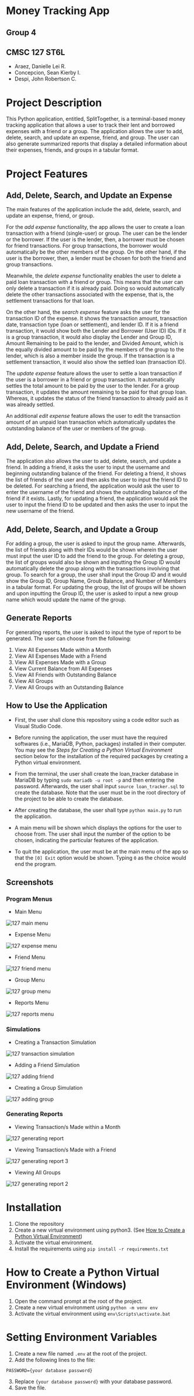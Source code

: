 # Money Tracking App
## Group 4
## CMSC 127 ST6L
* Araez, Danielle Lei R.  
* Concepcion, Sean Kierby I.  
* Despi, John Robertson C.  
  
# Project Description
This Python application, entitled, SplitTogether, is a terminal-based money tracking application that allows a user to track their lent and borrowed expenses with a friend or a group. The application allows the user to add, delete, search, and update an expense, friend, and group. The user can also generate summarized reports that display a detailed information about their expenses, friends, and groups in a tabular format.
  
# Project Features
## Add, Delete, Search, and Update an Expense  
The main features of the application include the add, delete, search, and update an expense, friend, or group.      
    
For the *add expense* functionality, the app allows the user to create a loan transaction with a friend (single-user) or group. The user can be the lender or the borrower. If the user is the lender, then, a borrower must be chosen for friend transactions. For group transactions, the borrower would automatically be the other members of the group. On the other hand, if the user is the borrower, then, a lender must be chosen for both the friend and group transactions.   
  
Meanwhile, the *delete expense* functionality enables the user to delete a paid loan transaction with a friend or group. This means that the user can only delete a transaction if it is already paid. Doing so would automatically delete the other transactions associated with the expense, that is, the settlement transactions for that loan.  
  
On the other hand, the *search expense* feature asks the user for the transaction ID of the expense. It shows the transaction amount, transaction date, transaction type (loan or settlement), and lender ID. If it is a friend transaction, it would show both the Lender and Borrower (User ID) IDs. If it is a group transaction, it would also display the Lender and Group ID, Amount Remaining to be paid to the lender, and Divided Amount, which is the equally divided amount to be paid by the members of the group to the lender, which is also a member inside the group. If the transaction is a settlement transaction, it would also show the settled loan (transaction ID).   
  
The *update expense* feature allows the user to settle a loan transaction if the user is a borrower in a friend or group transaction. It automatically settles the total amount to be paid by the user to the lender. For a group transaction, it updates the amount remaining to be paid for that group loan. Whereas, it updates the status of the friend transaction to already paid as it was already settled. 

An additional *edit expense* feature allows the user to edit the transaction amount of an unpaid loan transaction which automatically updates the outstanding balance of the user or members of the group. 
  
## Add, Delete, Search, and Update a Friend  
The application also allows the user to add, delete, search, and update a friend. In adding a friend, it asks the user to input the username and beginning outstanding balance of the friend. For deleting a friend, it shows the list of friends of the user and then asks the user to input the friend ID to be deleted. For searching a friend, the application would ask the user to enter the username of the friend and shows the outstanding balance of the friend if it exists. Lastly, for updating a friend, the application would ask the user to input the friend ID to be updated and then asks the user to input the new username of the friend.      
  
## Add, Delete, Search, and Update a Group  
For adding a group, the user is asked to input the group name. Afterwards, the list of friends along with their IDs would be shown wherein the user must input the user ID to add the friend to the group. For deleting a group, the list of groups would also be shown and inputting the Group ID would automatically delete the group along with the transactions involving that group. To search for a group, the user shall input the Group ID and it would show the Group ID, Group Name, Groub Balance, and Number of Members in a tabular format. For updating the group, the list of groups will be shown and upon inputting the Group ID, the user is asked to input a new group name which would update the name of the group.   

## Generate Reports
For generating reports, the user is asked to input the type of report to be generated. The user can choose from the following:
1. View All Expenses Made within a Month  
2. View All Expenses Made with a Friend  
3. View All Expenses Made with a Group  
4. View Current Balance from All Expenses  
5. View All Friends with Outstanding Balance  
6. View All Groups  
7. View All Groups with an Outstanding Balance  
  
## How to Use the Application  
* First, the user shall clone this repository using a code editor such as Visual Studio Code.    
  
* Before running the application, the user must have the required softwares (i.e., MariaDB, Python, packages) installed in their computer. You may see the *Steps for Creating a Python Virtual Environment* section below for the installation of the required packages by creating a Python virtual environment.   
  
* From the terminal, the user shall create the loan_tracker database in MariaDB by typing `sudo mariadb -u root -p` and then entering the password. Afterwards, the user shall input `source loan_tracker.sql` to create the database. Note that the user must be in the root directory of the project to be able to create the database.    
  
* After creating the database, the user shall type `python main.py` to run the application.    
  
* A main menu will be shown which displays the options for the user to choose from. The user shall input the number of the option to be chosen, indicating the particular features of the application. 
  
* To quit the application, the user must be at the main menu of the app so that the `[0] Exit` option would be shown. Typing `0` as the choice would end the program.      
  
## Screenshots
### Program Menus
* Main Menu  

![127 main menu](https://github.com/MarshmallowMann/cmsc127project/assets/125255946/67d3638c-22da-4dad-90cb-7ba4a6e5e704)


* Expense Menu

![127 expense menu](https://github.com/MarshmallowMann/cmsc127project/assets/125255946/af54a636-fe5c-4143-ae28-8b40b8e604eb)


* Friend Menu

![127 friend menu](https://github.com/MarshmallowMann/cmsc127project/assets/125255946/f0b957e5-f68a-4f3a-bf68-06365c42fd61)


* Group Menu

![127 group menu](https://github.com/MarshmallowMann/cmsc127project/assets/125255946/3a59c800-1120-4879-b0c8-a3a5d63e63f9)


* Reports Menu

![127 reports menu](https://github.com/MarshmallowMann/cmsc127project/assets/125255946/bfd65eae-48ba-4380-b747-dcc91a650a9e)


### Simulations
* Creating a Transaction Simulation

![127 transaction simulation](https://github.com/MarshmallowMann/cmsc127project/assets/125255946/348065d4-845a-45a7-992b-4bfe2fadc3b4)


* Adding a Friend Simulation

![127 adding friend](https://github.com/MarshmallowMann/cmsc127project/assets/125255946/1e3222d9-91b3-4994-9322-c5a189873966)


* Creating a Group Simulation

![127 adding group](https://github.com/MarshmallowMann/cmsc127project/assets/125255946/1570311e-0b74-4454-a02e-f235804b4f3d)


### Generating Reports
* Viewing Transaction/s Made within a Month

![127 generating report](https://github.com/MarshmallowMann/cmsc127project/assets/125255946/63d205f7-377f-42df-873a-9153327d8904)


* Viewing Transaction/s Made with a Friend

![127 generating report 3](https://github.com/MarshmallowMann/cmsc127project/assets/125255946/52d29f19-d81b-4815-b34c-2759d6d93de3)



* Viewing All Groups 

![127 generating report 2](https://github.com/MarshmallowMann/cmsc127project/assets/125255946/97f30ed9-f9f7-4177-833c-f4baf18b19e9)



  
# Installation  
1. Clone the repository
2. Create a new virtual environment using python3. (See [How to Create a Python Virtual Environment](#how-to-create-a-python-virtual-environment-windows))
3. Activate the virtual environment.
4. Install the requirements using `pip install -r requirements.txt`


# How to Create a Python Virtual Environment (Windows)
1. Open the command prompt at the root of the project.
2. Create a new virtual environment using `python -m venv env`
3. Activate the virtual environment using `env\Scripts\activate.bat`


# Setting Environment Variables
1. Create a new file named `.env` at the root of the project.
2. Add the following lines to the file:
```
PASSWORD={your database password}
```
3. Replace `{your database password}` with your database password.
4. Save the file.
